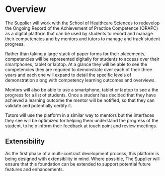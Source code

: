 # Overview

The Supplier will work with the School of Healthcare Sciences to redevelop the Ongoing Record of the Achievement of Practice Competence (ORAPC) as a digital platform that can be used by students to record and manage their competencies and by mentors and tutors to manage and track student progress.

Rather than taking a large stack of paper forms for their placements, competencies will be represented digitally for students to access over their smartphones, tablet or laptop. At a glance they will be able to see the competencies they are required to demonstrate over each of their three years and each one will expand to detail the specific levels of demonstration along with competency learning outcomes and overviews.

Mentors will also be able to use a smartphone, tablet or laptop to see a the progress for a list of students. Once a student has decided that they have achieved a learning outcome the mentor will be notified, so that they can validate and potentially certify it.

Tutors will use the platform in a similar way to mentors but the interfaces they see will be optimized for helping them understand the progress of the student, to help inform their feedback at touch point and review meetings.

## Extensibility
As the first phase of a multi-contract development process, this platform is being designed with extensibility in mind. Where possible, The Supplier will ensure that this foundation can be extended to support potential future features and enhancements.

